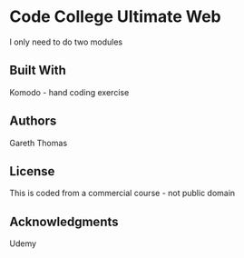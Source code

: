 # Code College Ultimate Web

I only need to do two modules

## Built With

Komodo - hand coding exercise


## Authors

Gareth Thomas

## License

This is coded from a commercial course - not public domain

## Acknowledgments

Udemy
